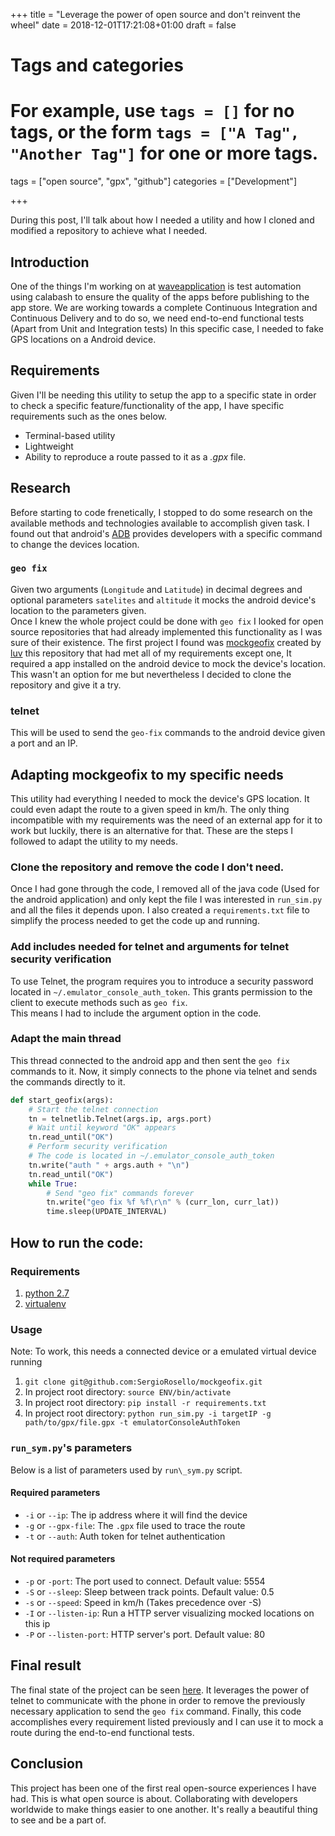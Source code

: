+++
title = "Leverage the power of open source and don't reinvent the wheel"
date = 2018-12-01T17:21:08+01:00
draft = false

# Tags and categories
# For example, use `tags = []` for no tags, or the form `tags = ["A Tag", "Another Tag"]` for one or more tags.
tags = ["open source", "gpx", "github"]
categories = ["Development"]

+++

During this post, I'll talk about how I needed a utility and how I cloned and modified a repository to achieve what I needed.

## Introduction

One of the things I'm working on at [waveapplication](https://waveapplication.com/) is test automation using calabash to ensure the quality of the apps before publishing to the app store. We are working towards a complete Continuous Integration and Continuous Delivery and to do so, we need end-to-end functional tests (Apart from Unit and Integration tests) In this specific case, I needed to fake GPS locations on a Android device.

## Requirements

Given I'll be needing this utility to setup the app to a specific state in order to check a specific feature/functionality of the app, I have specific requirements such as the ones below.

* Terminal-based utility 
* Lightweight
* Ability to reproduce a route passed to it as a _.gpx_ file.

## Research

Before starting to code frenetically, I stopped to do some research on the available methods and technologies available to accomplish given task. I found out that android's [ADB](https://developer.android.com/studio/command-line/adb?hl=es-419) provides developers with a specific command to change the devices location. 

### `geo fix`

Given two arguments (`Longitude` and `Latitude`) in decimal degrees and optional parameters `satelites` and `altitude` it mocks the android device's location to the parameters given.  
Once I knew the whole project could be done with `geo fix` I looked for open source repositories that had already implemented this functionality as I was sure of their existence. The first project I found was [mockgeofix](https://github.com/luv/mockgeofix) created by [luv](https://github.com/luv) this repository that had met all of my requirements except one, It required a app installed on the android device to mock the device's location. This wasn't an option for me but nevertheless I decided to clone the repository and give it a try.

### telnet

This will be used to send the `geo-fix` commands to the android device given a port and an IP.

## Adapting mockgeofix to my specific needs

This utility had everything I needed to mock the device's GPS location. It could even adapt the route to a given speed in km/h. The only thing incompatible with my requirements was the need of an external app for it to work but luckily, there is an alternative for that. These are the steps I followed to adapt the utility to my needs.

### Clone the repository and remove the code I don't need.

Once I had gone through the code, I removed all of the java code (Used for the android application) and only kept the file I was interested in `run_sim.py` and all the files it depends upon. I also created a `requirements.txt` file to simplify the process needed to get the code up and running.

### Add includes needed for telnet and arguments for telnet security verification

To use Telnet, the program requires you to introduce a security password located in `~/.emulator_console_auth_token`. This grants permission to the client to execute methods such as `geo fix`.  
This means I had to include the argument option in the code.

### Adapt the main thread

This thread connected to the android app and then sent the `geo fix` commands to it. Now, it simply connects to the phone via telnet and sends the commands directly to it.
```Python
def start_geofix(args):
    # Start the telnet connection
    tn = telnetlib.Telnet(args.ip, args.port)
    # Wait until keyword "OK" appears
    tn.read_until("OK")
    # Perform security verification
    # The code is located in ~/.emulator_console_auth_token
    tn.write("auth " + args.auth + "\n")
    tn.read_until("OK")
    while True:
        # Send "geo fix" commands forever
        tn.write("geo fix %f %f\r\n" % (curr_lon, curr_lat))
        time.sleep(UPDATE_INTERVAL)
```

## How to run the code:

### Requirements
1. [python 2.7](https://www.python.org/downloads/release/python-2715/)
2. [virtualenv](https://virtualenv.pypa.io/en/latest/)

### Usage

Note: To work, this needs a connected device or a emulated virtual device running

1. `git clone git@github.com:SergioRosello/mockgeofix.git`
2. In project root directory: `source ENV/bin/activate`
3. In project root directory: `pip install -r requirements.txt`
4. In project root directory: `python run_sim.py -i targetIP -g path/to/gpx/file.gpx -t emulatorConsoleAuthToken`

### `run_sym.py`'s parameters

Below is a list of parameters used by `run\_sym.py` script.

#### Required parameters

* `-i` or `--ip`: The ip address where it will find the device
* `-g` or `--gpx-file`: The `.gpx` file used to trace the route
* `-t` or `--auth`: Auth token for telnet authentication

#### Not required parameters

* `-p` or `-port`: The port used to connect. Default value: 5554
* `-S` or `--sleep`: Sleep between track points. Default value: 0.5
* `-s` or `--speed`: Speed in km/h (Takes precedence over -S)
* `-I` or `--listen-ip`: Run a HTTP server visualizing mocked locations on this ip
* `-P` or `--listen-port`: HTTP server's port. Default value: 80

## Final result

The final state of the project can be seen [here](https://github.com/SergioRosello/mockgeofix). It leverages the power of telnet to communicate with the phone in order to remove the previously necessary application to send the `geo fix` command. Finally, this code accomplishes every requirement listed previously and I can use it to mock a route during the end-to-end functional tests.

## Conclusion

This project has been one of the first real open-source experiences I have had. This is what open source is about. Collaborating with developers worldwide to make things easier to one another. It's really a beautiful thing to see and be a part of. 
